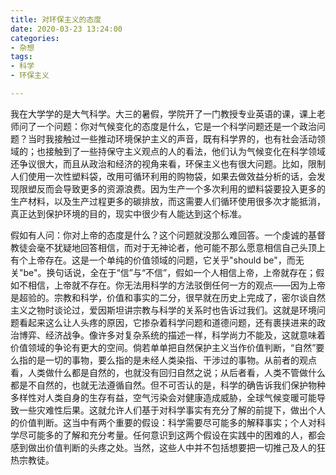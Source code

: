 ```yaml
---
title: 对环保主义的态度
date: 2020-03-23 13:24:00
categories:
- 杂想
tags: 
- 科学
- 环保主义

---
```


我在大学学的是大气科学。大三的暑假，学院开了一门教授专业英语的课，课上老师问了一个问题：你对气候变化的态度是什么，它是一个科学问题还是一个政治问题？<!--more-->当时我接触过一些推动环境保护主义的声音，既有科学界的，也有社会活动领域的；也接触到了一些持保守主义观点的人的看法，他们认为气候变化在科学领域还争议很大，而且从政治和经济的视角来看，环保主义也有很大问题。比如，限制人们使用一次性塑料袋，改用可循环利用的购物袋，如果去做效益分析的话，会发现限塑反而会导致更多的资源浪费。因为生产一个多次利用的塑料袋要投入更多的生产材料，以及生产过程更多的碳排放，而这需要人们循环使用很多次才能抵消，真正达到保护环境的目的，现实中很少有人能达到这个标准。

假如有人问：你对上帝的态度是什么？这个问题就没那么难回答。一个虔诚的基督教徒会毫不犹疑地回答相信，而对于无神论者，他可能不那么愿意相信自己头顶上有个上帝存在。这是一个单纯的价值领域的问题，它关乎"should be"，而无关"be"。换句话说，全在于“信”与“不信”，假如一个人相信上帝，上帝就存在；假如不相信，上帝就不存在。你无法用科学的方法驳倒任何一方的观点——因为上帝是超验的。宗教和科学，价值和事实的二分，很早就在历史上完成了，密尔谈自然主义之物时谈论过，爱因斯坦讲宗教与科学的关系时也告诉过我们。这就是环境问题看起来这么让人头疼的原因，它掺杂着科学问题和道德问题，还有裹挟进来的政治博弈、经济战争。像许多对复杂系统的描述一样，科学尚力不能及，这就意味着价值领域的争论有更大的空间。倘若单单把自然保护主义当作价值判断，“自然”要么指的是一切的事物，要么指的是未经人类染指、干涉过的事物。从前者的观点看，人类做什么都是自然的，也就没有回归自然之说；从后者看，人类不管做什么都是不自然的，也就无法遵循自然。但不可否认的是，科学的确告诉我们保护物种多样性对人类自身的生存有益，空气污染会对健康造成威胁，全球气候变暖可能导致一些灾难性后果。这就允许人们基于对科学事实有充分了解的前提下，做出个人的价值判断。这当中有两个重要的假设：科学需要尽可能多的解释事实；个人对科学尽可能多的了解和充分考量。任何意识到这两个假设在实践中的困难的人，都会感到做出价值判断的头疼之处。当然，这些人中并不包括想要把一切推己及人的狂热宗教徒。

